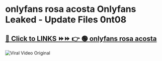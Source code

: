 
 # onlyfans rosa acosta Onlyfans Leaked - Update Files 0nt08

## <h2><a href="https://clipsfans.com/onlyfans_rosa_acosta&ref=git">🔗 Click to LINKS ⏩⏩ 👉 🟢 onlyfans rosa acosta </a></h2>

<a href="https://clipsfans.com/onlyfans_rosa_acosta&ref=git" rel="nofollow" data-target="animated-image.originalLink"><img src="https://i.ibb.co.com/xMMVF88/686577567.gif" alt="Viral Video Original" style="max-width: 100%; display: inline-block;" data-target="animated-image.originalImage"></a>

